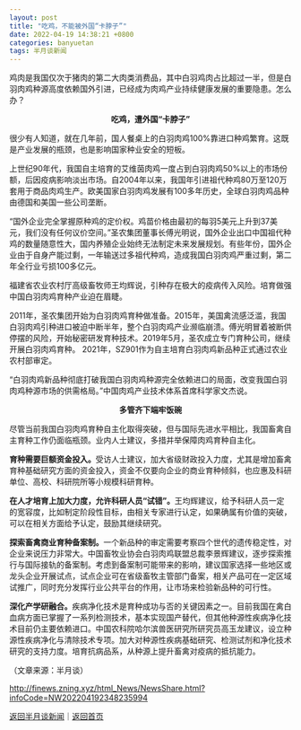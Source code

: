 ```yaml
---
layout: post
title: "吃鸡，不能被外国“卡脖子”"
date: 2022-04-19 14:38:21 +0800
categories: banyuetan
tags: 半月谈新闻
---
```

<p>鸡肉是我国仅次于猪肉的第二大肉类消费品，其中白羽鸡肉占比超过一半，但是白羽肉鸡种源高度依赖国外引进，已经成为肉鸡产业持续健康发展的重要隐患。怎么办？</p><p style="text-align:center;"><strong>吃鸡，遭外国“卡脖子” </strong></p><p>很少有人知道，就在几年前，国人餐桌上的白羽肉鸡100%靠进口种鸡繁育。这既是产业发展的瓶颈，也是影响国家种业安全的短板。</p><p>上世纪90年代，我国自主培育的艾维茵肉鸡一度占到白羽肉鸡50%以上的市场份额，后因疫病影响淡出市场。自2004年以来，我国年引进祖代种鸡80万至120万套用于商品肉鸡生产。欧美国家白羽肉鸡发展有100多年历史，全球白羽肉鸡品种由德国和美国一些公司垄断。</p><p>“国外企业完全掌握原种鸡的定价权。鸡苗价格由最初的每羽5美元上升到37美元，我们没有任何议价空间。”圣农集团董事长傅光明说，国外企业出口中国祖代种鸡的数量随意性大，国内养殖企业始终无法制定未来发展规划。有些年份，国外企业由于自身产能过剩，一年输送过多祖代种鸡，造成我国白羽肉鸡严重过剩，第二年全行业亏损100多亿元。</p><p>福建省农业农村厅高级畜牧师王均辉说，引种存在极大的疫病传入风险。培育做强中国白羽肉鸡育种产业迫在眉睫。</p><p>2011年，圣农集团开始为白羽肉鸡育种做准备。2015年，美国禽流感泛滥，我国白羽肉鸡引种进口被迫中断半年，整个白羽肉鸡产业濒临崩溃。傅光明冒着被断供停摆的风险，开始秘密研发育种技术。2019年5月，圣农成立专门育种公司，继续开展白羽肉鸡育种。 2021年，SZ901作为自主培育白羽肉鸡新品种正式通过农业农村部审定。</p><p>“白羽肉鸡新品种彻底打破我国白羽肉鸡种源完全依赖进口的局面，改变我国白羽肉鸡种源市场的供需格局。”中国肉鸡产业技术体系首席科学家文杰说。</p><p style="text-align:center;"><strong>多管齐下端牢饭碗 </strong></p><p>尽管当前我国白羽肉鸡育种自主化取得突破，但与国际先进水平相比，我国畜禽自主育种工作仍面临瓶颈。业内人士建议，多措并举保障肉鸡育种自主化。</p><p><strong>育种需要巨额资金投入。</strong>受访人士建议，加大省级财政投入力度，尤其是增加畜禽育种基础研究方面的资金投入，资金不仅要向企业的商业育种倾斜，也应惠及科研单位、高校、科研院所等小规模科研育种。</p><p><strong>在人才培育上加大力度，允许科研人员“试错”。</strong>王均辉建议，给予科研人员一定的宽容度，比如制定阶段性目标，由相关专家进行认定，如果确属有价值的突破，可以在相关方面给予认定，鼓励其继续研究。</p><p><strong>探索畜禽商业育种备案制。</strong>一个新品种的审定需要考察四个世代的遗传稳定性，对企业来说压力非常大。中国畜牧业协会白羽肉鸡联盟总裁李景辉建议，逐步探索推行与国际接轨的备案制。考虑到备案制可能带来的影响，建议国家选择一些地区或龙头企业开展试点，试点企业可在省级畜牧主管部门备案，相关产品可在一定区域试推广，同时充分发挥行业公共平台的作用，让市场来检验新品种的可行性。</p><p><strong>深化产学研融合。</strong>疾病净化技术是育种成功与否的关键因素之一。目前我国在禽白血病方面已掌握了一系列检测技术，基本实现国产替代，但其他种源性疾病净化技术目前仍主要依赖进口。中国农科院哈尔滨兽医研究所研究员高玉龙建议，设立种源性疾病净化与清除技术专项。加大对种源性疾病基础研究、检测试剂和净化技术研究的支持力度。培育抗病品系，从种源上提升畜禽对疫病的抵抗能力。</p><p class="em_media">（文章来源：半月谈）</p>

<http://finews.zning.xyz/html_News/NewsShare.html?infoCode=NW202204192348235994>

[返回半月谈新闻](//finews.withounder.com/category/banyuetan.html)｜[返回首页](//finews.withounder.com/)